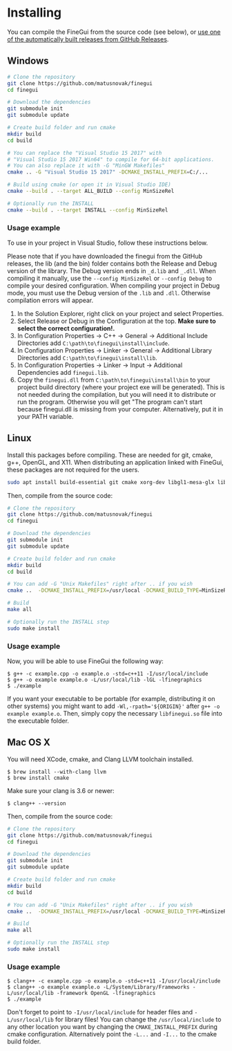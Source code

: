 # Installing

You can compile the FineGui from the source code (see below), or [use one of the automatically built releases from GitHub Releases](https://github.com/matusnovak/finegui/releases).

## Windows

```bash
# Clone the repository
git clone https://github.com/matusnovak/finegui
cd finegui

# Download the dependencies
git submodule init
git submodule update

# Create build folder and run cmake
mkdir build
cd build

# You can replace the "Visual Studio 15 2017" with 
# "Visual Studio 15 2017 Win64" to compile for 64-bit applications.
# You can also replace it with -G "MinGW Makefiles"
cmake .. -G "Visual Studio 15 2017" -DCMAKE_INSTALL_PREFIX=C:/...

# Build using cmake (or open it in Visual Studio IDE)
cmake --build . --target ALL_BUILD --config MinSizeRel

# Optionally run the INSTALL
cmake --build . --target INSTALL --config MinSizeRel
```

### Usage example

To use in your project in Visual Studio, follow these instructions below.

Please note that if you have downloaded the finegui from the GitHub releases, the lib (and the bin) folder contains both the Release and Debug version of the library. The Debug version ends in `_d.lib` and `_.dll`. When compiling it manually, use the `--config MinSizeRel` or `--config Debug` to compile your desired configuration. When compiling your project in Debug mode, you must use the Debug version of the `.lib` and `.dll`. Otherwise compilation errors will appear.

1. In the Solution Explorer, right click on your project and select Properties.
2. Select Release or Debug in the Configuration at the top. **Make sure to select the correct configuration!.**
3. In Configuration Properties -> C++ -> General -> Additional Include Directories add `C:\path\to\finegui\install\include`.
4. In Configuration Properties -> Linker -> General -> Additional Library Directories add  `C:\path\to\finegui\install\lib`.
5. In Configuration Properties -> Linker -> Input -> Additional Dependencies add `finegui.lib`.
6. Copy the `finegui.dll` from `C:\path\to\finegui\install\bin` to your project build directory (where your project exe will be generated). This is not needed during the compilation, but you will need it to distribute or run the program. Otherwise you will get "The program can't start because finegui.dll is missing from your computer. Alternatively, put it in your PATH variable.

## Linux

Install this packages before compiling. These are needed for git, cmake, g++, OpenGL, and X11. 
When distributing an application linked with FineGui, these packages are not required for the users.

```bash
sudo apt install build-essential git cmake xorg-dev libgl1-mesa-glx libgl1-mesa-dev libglu1-mesa-dev freeglut3-dev mesa-common-dev
```

Then, compile from the source code:

```bash
# Clone the repository
git clone https://github.com/matusnovak/finegui
cd finegui

# Download the dependencies
git submodule init
git submodule update

# Create build folder and run cmake
mkdir build
cd build

# You can add -G "Unix Makefiles" right after .. if you wish
cmake ..  -DCMAKE_INSTALL_PREFIX=/usr/local -DCMAKE_BUILD_TYPE=MinSizeRel

# Build
make all

# Optionally run the INSTALL step
sudo make install
```

### Usage example

Now, you will be able to use FineGui the following way:

```
$ g++ -c example.cpp -o example.o -std=c++11 -I/usr/local/include
$ g++ -o example example.o -L/usr/local/lib -lGL -lfinegraphics
$ ./example
```

If you want your executable to be portable (for example, distributing it on other systems) you might want to add `-Wl,-rpath='${ORIGIN}'` after `g++ -o example example.o`. Then, simply copy the necessary `libfinegui.so` file into the executable folder.

## Mac OS X

You will need XCode, cmake, and Clang LLVM toolchain installed.

```
$ brew install --with-clang llvm
$ brew install cmake
```

Make sure your clang is 3.6 or newer:

```
$ clang++ --version
```

Then, compile from the source code:

```bash
# Clone the repository
git clone https://github.com/matusnovak/finegui
cd finegui

# Download the dependencies
git submodule init
git submodule update

# Create build folder and run cmake
mkdir build
cd build

# You can add -G "Unix Makefiles" right after .. if you wish
cmake ..  -DCMAKE_INSTALL_PREFIX=/usr/local -DCMAKE_BUILD_TYPE=MinSizeRel

# Build
make all

# Optionally run the INSTALL step
sudo make install
```

### Usage example

```
$ clang++ -c example.cpp -o example.o -std=c++11 -I/usr/local/include
$ clang++ -o example example.o -L/System/Library/Frameworks -L/usr/local/lib -framework OpenGL -lfinegraphics 
$ ./example
```

Don't forget to point to `-I/usr/local/include` for header files and `-L/usr/local/lib` for library files! You can change the `/usr/local/include` to any other location you want by changing the `CMAKE_INSTALL_PREFIX` during cmake configuration. Alternatively point the `-L...` and `-I...` to the cmake build folder.
